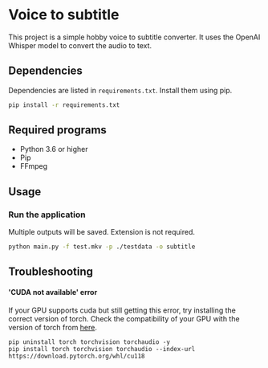 # Voice to subtitle
This project is a simple hobby voice to subtitle converter. 
It uses the OpenAI Whisper model to convert the audio to text.



## Dependencies
Dependencies are listed in `requirements.txt`. Install them using pip.
```bash
pip install -r requirements.txt
```

## Required programs
* Python 3.6 or higher
* Pip
* FFmpeg

## Usage

### Run the application
Multiple outputs will be saved. Extension is not required.
```bash
python main.py -f test.mkv -p ./testdata -o subtitle
```

## Troubleshooting

#### 'CUDA not available' error
If your GPU supports cuda but still getting this error, 
try installing the correct version of torch.
Check the compatibility of your GPU with the version of torch 
from [here](https://pytorch.org/get-started/previous-versions/).

```
pip uninstall torch torchvision torchaudio -y
pip install torch torchvision torchaudio --index-url https://download.pytorch.org/whl/cu118
```

